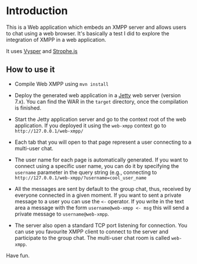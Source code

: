 Introduction
============

This is a Web application which embeds an XMPP server and allows users to chat using a web browser. It's basically a test I did to explore the integration of XMPP in a web application.

It uses [Vysper](http://mina.apache.org/vysper) and [Strophe.js](http://strophe.im/)

How to use it
-------------

* Compile Web XMPP using `mvn install`

* Deploy the generated web application in a [Jetty](http://jetty.codehaus.org/jetty) web server (version 7.x). You can find the WAR in the `target` directory, once the compilation is finished.

* Start the Jetty application server and go to the context root of the web application. If you deployed it using the `web-xmpp` context go to `http://127.0.0.1/web-xmpp/`

* Each tab that you will open to that page represent a user connecting to a multi-user chat.

* The user name for each page is automatically generated. If you want to connect using a specific user name, you can do it by specifying the `username` parameter in the query string (e.g., connecting to `http://127.0.0.1/web-xmpp/?username=cool_user_name`

* All the messages are sent by default to the group chat, thus, received by everyone connected in a given moment. If you want to sent a private message to a user you can use the `<-` operator. If you write in the text area a message with the form `username@web-xmpp <- msg` this will send a private message to `username@web-xmpp`.

* The server also open a standard TCP port listening for connection. You can use you favourite XMPP client to connect to the server and participate to the group chat. The multi-user chat room is called `web-xmpp`.

Have fun.
